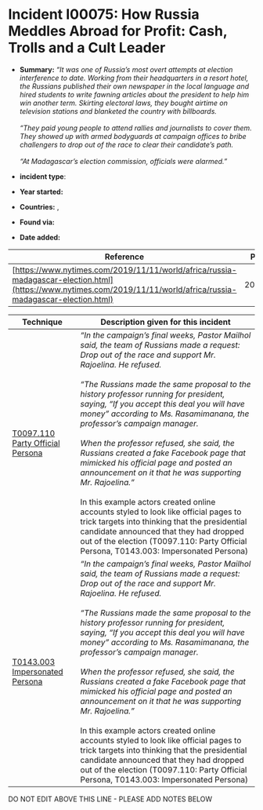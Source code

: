 # Incident I00075: How Russia Meddles Abroad for Profit: Cash, Trolls and a Cult Leader

* **Summary:** <i>“It was one of Russia’s most overt attempts at election interference to date. Working from their headquarters in a resort hotel, the Russians published their own newspaper in the local language and hired students to write fawning articles about the president to help him win another term. Skirting electoral laws, they bought airtime on television stations and blanketed the country with billboards.<br><br> “They paid young people to attend rallies and journalists to cover them. They showed up with armed bodyguards at campaign offices to bribe challengers to drop out of the race to clear their candidate’s path.<br><br> “At Madagascar’s election commission, officials were alarmed.”</I>

* **incident type**: 

* **Year started:** 

* **Countries:**  , 

* **Found via:** 

* **Date added:** 


| Reference | Pub Date | Authors | Org | Archive |
| --------- | -------- | ------- | --- | ------- |
| [https://www.nytimes.com/2019/11/11/world/africa/russia-madagascar-election.html](https://www.nytimes.com/2019/11/11/world/africa/russia-madagascar-election.html) | 2019/11/11 | Michael Schwirtz, Gaelle Borgia | New York Times | [https://web.archive.org/web/20240625161319/https://www.nytimes.com/2019/11/11/world/africa/russia-madagascar-election.html](https://web.archive.org/web/20240625161319/https://www.nytimes.com/2019/11/11/world/africa/russia-madagascar-election.html) |

 

| Technique | Description given for this incident |
| --------- | ------------------------- |
| [T0097.110 Party Official Persona](../../generated_pages/techniques/T0097.110.md) | <I>“In the campaign’s final weeks, Pastor Mailhol said, the team of Russians made a request: Drop out of the race and support Mr. Rajoelina. He refused.<br><br> “The Russians made the same proposal to the history professor running for president, saying, “If you accept this deal you will have money” according to Ms. Rasamimanana, the professor’s campaign manager.<br><br> When the professor refused, she said, the Russians created a fake Facebook page that mimicked his official page and posted an announcement on it that he was supporting Mr. Rajoelina.”</i><br><br> In this example actors created online accounts styled to look like official pages to trick targets into thinking that the presidential candidate announced that they had dropped out of the election (T0097.110: Party Official Persona, T0143.003: Impersonated Persona) |
| [T0143.003 Impersonated Persona](../../generated_pages/techniques/T0143.003.md) | <I>“In the campaign’s final weeks, Pastor Mailhol said, the team of Russians made a request: Drop out of the race and support Mr. Rajoelina. He refused.<br><br> “The Russians made the same proposal to the history professor running for president, saying, “If you accept this deal you will have money” according to Ms. Rasamimanana, the professor’s campaign manager.<br><br> When the professor refused, she said, the Russians created a fake Facebook page that mimicked his official page and posted an announcement on it that he was supporting Mr. Rajoelina.”</i><br><br> In this example actors created online accounts styled to look like official pages to trick targets into thinking that the presidential candidate announced that they had dropped out of the election (T0097.110: Party Official Persona, T0143.003: Impersonated Persona) |


DO NOT EDIT ABOVE THIS LINE - PLEASE ADD NOTES BELOW